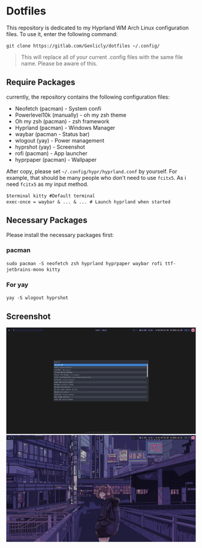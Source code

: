 # Dotfiles

This repository is dedicated to my Hyprland WM Arch Linux configuration files. To use it, enter the following command:

```shell
git clone https://gitlab.com/Genlicly/dotfiles ~/.config/
```

>This will replace all of your current .config files with the same file name. Please be aware of this.

## Require Packages

currently, the repository contains the following configuration files:

- Neofetch (pacman) - System confi
- Powerlevel10k (manually) - oh my zsh theme
- Oh my zsh (pacman) - zsh framework
- Hyprland (pacman) - Windows Manager
- waybar (pacman - Status bar)
- wlogout (yay) - Power management
- hyprshot (yay) - Screenshot
- rofi (pacman) - App launcher
- hyprpaper (pacman) - Wallpaper

After copy, please set `~/.config/hypr/hyprland.conf` by yourself. For example, that should be many people who don't need to use `fcitx5`. As i need `fcitx5` as my input method.

```shell
$terminal kitty #Default terminal
exec-once = waybar & ... & ... # Launch hyprland when started
```

## Necessary Packages

Please install the necessary packages first:

### pacman

```shell
sudo pacman -S neofetch zsh hyprland hyprpaper waybar rofi ttf-jetbrains-mono kitty
```

### For yay

```shell
yay -S wlogout hyprshot
```

## Screenshot

![hyprland](./hyprland.png)
![hyprland-2](./hyprland-2.png)
